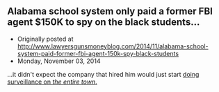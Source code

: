 ## Alabama school system only paid a former FBI agent $150K to spy on the black students...

 * Originally posted at http://www.lawyersgunsmoneyblog.com/2014/11/alabama-school-system-paid-former-fbi-agent-150k-spy-black-students
 * Monday, November 03, 2014

...it didn't expect the company that hired him would just start [doing surveillance on _the entire town_.](http://www.rawstory.com/rs/2014/11/alabama-school-system-paid-former-fbi-agent-157000-to-spy-on-black-students-critics/)